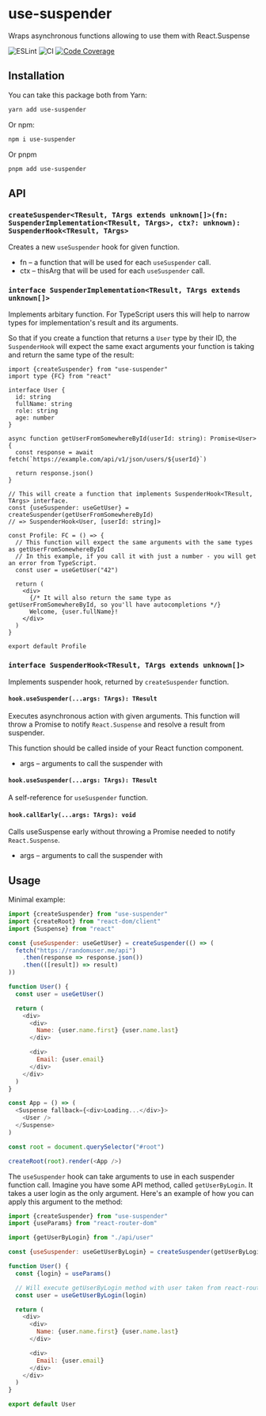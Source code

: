 # use-suspender

Wraps asynchronous functions allowing to use them with React.Suspense

![ESLint](https://github.com/octet-stream/use-suspender/workflows/ESLint/badge.svg)
![CI](https://github.com/octet-stream/use-suspender/workflows/CI/badge.svg)
[![Code Coverage](https://codecov.io/github/octet-stream/use-suspender/coverage.svg?branch=master)](https://codecov.io/github/octet-stream/use-suspender?branch=master)

## Installation

You can take this package both from Yarn:

```sh
yarn add use-suspender
```

Or npm:

```sh
npm i use-suspender
```

Or pnpm

```sh
pnpm add use-suspender
```

## API

### `createSuspender<TResult, TArgs extends unknown[]>(fn: SuspenderImplementation<TResult, TArgs>, ctx?: unknown): SuspenderHook<TResult, TArgs>`

Creates a new `useSuspender` hook for given function.

- fn – a function that will be used for each `useSuspender` call.
- ctx – thisArg that will be used for each `useSuspender` call.

### `interface SuspenderImplementation<TResult, TArgs extends unknown[]>`

Implements arbitary function. For TypeScript users this will help to narrow types for implementation's result and its arguments.

So that if you create a function that returns a `User` type by their ID, the `SuspenderHook` will expect the same exact arguments your function is taking and return the same type of the result:

```tsx
import {createSuspender} from "use-suspender"
import type {FC} from "react"

interface User {
  id: string
  fullName: string
  role: string
  age: number
}

async function getUserFromSomewhereById(userId: string): Promise<User> {
  const response = await fetch(`https://example.com/api/v1/json/users/${userId}`)

  return response.json()
}

// This will create a function that implements SuspenderHook<TResult, TArgs> interface.
const {useSuspender: useGetUser} = createSuspender(getUserFromSomewhereById)
// => SuspenderHook<User, [userId: string]>

const Profile: FC = () => {
  // This function will expect the same arguments with the same types as getUserFromSomewhereById
  // In this example, if you call it with just a number - you will get an error from TypeScript.
  const user = useGetUser("42")

  return (
    <div>
      {/* It will also return the same type as getUserFromSomewhereById, so you'll have autocompletions */}
      Welcome, {user.fullName}!
    </div>
  )
}

export default Profile
```

### `interface SuspenderHook<TResult, TArgs extends unknown[]>`

Implements suspender hook, returned by `createSuspender` function.

#### `hook.useSuspender(...args: TArgs): TResult`

Executes asynchronous action with given arguments.
This function will throw a Promise to notify `React.Suspense`
and resolve a result from suspender.

This function should be called inside of your React function component.

- args – arguments to call the suspender with

#### `hook.useSuspender(...args: TArgs): TResult`

A self-reference for `useSuspender` function.

#### `hook.callEarly(...args: TArgs): void`

Calls useSuspense early without throwing a Promise needed to notify `React.Suspense`.

- args – arguments to call the suspender with

## Usage

Minimal example:

```js
import {createSuspender} from "use-suspender"
import {createRoot} from "react-dom/client"
import {Suspense} from "react"

const {useSuspender: useGetUser} = createSuspender(() => (
  fetch("https://randomuser.me/api")
    .then(response => response.json())
    .then(([result]) => result)
))

function User() {
  const user = useGetUser()

  return (
    <div>
      <div>
        Name: {user.name.first} {user.name.last}
      </div>

      <div>
        Email: {user.email}
      </div>
    </div>
  )
}

const App = () => (
  <Suspense fallback={<div>Loading...</div>}>
    <User />
  </Suspense>
)

const root = document.querySelector("#root")

createRoot(root).render(<App />)
```

The `useSuspender` hook can take arguments to use in each suspender function call.
Imagine you have some API method, called `getUserByLogin`. It takes a user login
as the only argument. Here's an example of how you can apply this argument to the method:

```js
import {createSuspender} from "use-suspender"
import {useParams} from "react-router-dom"

import {getUserByLogin} from "./api/user"

const {useSuspender: useGetUserByLogin} = createSuspender(getUserByLogin)

function User() {
  const {login} = useParams()

  // Will execute getUserByLogin method with user taken from react-router-dom
  const user = useGetUserByLogin(login)

  return (
    <div>
      <div>
        Name: {user.name.first} {user.name.last}
      </div>

      <div>
        Email: {user.email}
      </div>
    </div>
  )
}

export default User
```

